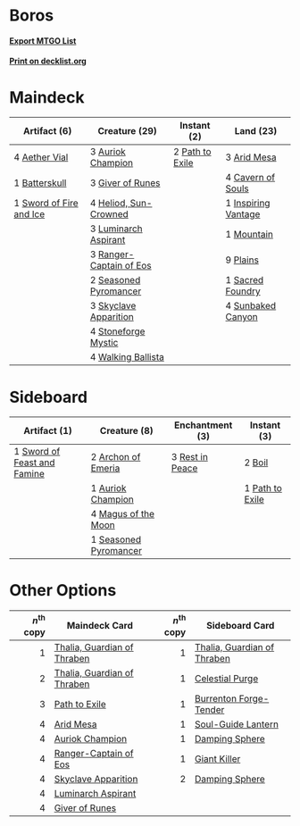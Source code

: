 # Boros

#### [Export MTGO List](../collection/Boros/Boros.txt)
#### [Print on decklist.org](http://decklist.org/?deckmain=4%09Aether%20Vial%0A3%09Arid%20Mesa%0A3%09Auriok%20Champion%0A1%09Batterskull%0A4%09Cavern%20of%20Souls%0A3%09Giver%20of%20Runes%0A4%09Heliod,%20Sun-Crowned%0A1%09Inspiring%20Vantage%0A3%09Luminarch%20Aspirant%0A1%09Mountain%0A2%09Path%20to%20Exile%0A9%09Plains%0A3%09Ranger-Captain%20of%20Eos%0A1%09Sacred%20Foundry%0A2%09Seasoned%20Pyromancer%0A3%09Skyclave%20Apparition%0A4%09Stoneforge%20Mystic%0A4%09Sunbaked%20Canyon%0A1%09Sword%20of%20Fire%20and%20Ice%0A4%09Walking%20Ballista&deckside=2%09Archon%20of%20Emeria%0A1%09Auriok%20Champion%0A2%09Boil%0A4%09Magus%20of%20the%20Moon%0A1%09Path%20to%20Exile%0A3%09Rest%20in%20Peace%0A1%09Seasoned%20Pyromancer%0A1%09Sword%20of%20Feast%20and%20Famine)
# Maindeck

|                                          Artifact (6)                                           |                                          Creature (29)                                           |                                       Instant (2)                                        |                                          Land (23)                                           |
|-------------------------------------------------------------------------------------------------|--------------------------------------------------------------------------------------------------|------------------------------------------------------------------------------------------|----------------------------------------------------------------------------------------------|
|4 [Aether Vial](http://gatherer.wizards.com/Pages/Card/Details.aspx?multiverseid=48146)          |3 [Auriok Champion](http://gatherer.wizards.com/Pages/Card/Details.aspx?multiverseid=72921)       |2 [Path to Exile](http://gatherer.wizards.com/Pages/Card/Details.aspx?multiverseid=220511)|3 [Arid Mesa](http://gatherer.wizards.com/Pages/Card/Details.aspx?multiverseid=405092)        |
|1 [Batterskull](http://gatherer.wizards.com/Pages/Card/Details.aspx?multiverseid=233055)         |3 [Giver of Runes](http://gatherer.wizards.com/Pages/Card/Details.aspx?multiverseid=463962)       |                                                                                          |4 [Cavern of Souls](http://gatherer.wizards.com/Pages/Card/Details.aspx?multiverseid=278058)  |
|1 [Sword of Fire and Ice](http://gatherer.wizards.com/Pages/Card/Details.aspx?multiverseid=46429)|4 [Heliod, Sun-Crowned](http://gatherer.wizards.com/Pages/Card/Details.aspx?multiverseid=476269)  |                                                                                          |1 [Inspiring Vantage](http://gatherer.wizards.com/Pages/Card/Details.aspx?multiverseid=417819)|
|                                                                                                 |3 [Luminarch Aspirant](http://gatherer.wizards.com/Pages/Card/Details.aspx?multiverseid=491647)   |                                                                                          |1 [Mountain](http://gatherer.wizards.com/Pages/Card/Details.aspx?multiverseid=439859)         |
|                                                                                                 |3 [Ranger-Captain of Eos](http://gatherer.wizards.com/Pages/Card/Details.aspx?multiverseid=463970)|                                                                                          |9 [Plains](http://gatherer.wizards.com/Pages/Card/Details.aspx?multiverseid=439856)           |
|                                                                                                 |2 [Seasoned Pyromancer](http://gatherer.wizards.com/Pages/Card/Details.aspx?multiverseid=464094)  |                                                                                          |1 [Sacred Foundry](http://gatherer.wizards.com/Pages/Card/Details.aspx?multiverseid=405106)   |
|                                                                                                 |3 [Skyclave Apparition](http://gatherer.wizards.com/Pages/Card/Details.aspx?multiverseid=495603)  |                                                                                          |4 [Sunbaked Canyon](http://gatherer.wizards.com/Pages/Card/Details.aspx?multiverseid=464196)  |
|                                                                                                 |4 [Stoneforge Mystic](http://gatherer.wizards.com/Pages/Card/Details.aspx?multiverseid=198383)    |                                                                                          |                                                                                              |
|                                                                                                 |4 [Walking Ballista](http://gatherer.wizards.com/Pages/Card/Details.aspx?multiverseid=423848)     |                                                                                          |                                                                                              |


# Sideboard

|                                             Artifact (1)                                             |                                          Creature (8)                                          |                                     Enchantment (3)                                      |                                       Instant (3)                                        |
|------------------------------------------------------------------------------------------------------|------------------------------------------------------------------------------------------------|------------------------------------------------------------------------------------------|------------------------------------------------------------------------------------------|
|1 [Sword of Feast and Famine](http://gatherer.wizards.com/Pages/Card/Details.aspx?multiverseid=214070)|2 [Archon of Emeria](http://gatherer.wizards.com/Pages/Card/Details.aspx?multiverseid=495594)   |3 [Rest in Peace](http://gatherer.wizards.com/Pages/Card/Details.aspx?multiverseid=442021)|2 [Boil](http://gatherer.wizards.com/Pages/Card/Details.aspx?multiverseid=14630)          |
|                                                                                                      |1 [Auriok Champion](http://gatherer.wizards.com/Pages/Card/Details.aspx?multiverseid=72921)     |                                                                                          |1 [Path to Exile](http://gatherer.wizards.com/Pages/Card/Details.aspx?multiverseid=220511)|
|                                                                                                      |4 [Magus of the Moon](http://gatherer.wizards.com/Pages/Card/Details.aspx?multiverseid=136152)  |                                                                                          |                                                                                          |
|                                                                                                      |1 [Seasoned Pyromancer](http://gatherer.wizards.com/Pages/Card/Details.aspx?multiverseid=464094)|                                                                                          |                                                                                          |


# Other Options

|*n*<sup>th</sup> copy|                                            Maindeck Card                                             |*n*<sup>th</sup> copy|                                            Sideboard Card                                            |
|--------------------:|------------------------------------------------------------------------------------------------------|--------------------:|------------------------------------------------------------------------------------------------------|
|                    1|[Thalia, Guardian of Thraben](http://gatherer.wizards.com/Pages/Card/Details.aspx?multiverseid=442025)|                    1|[Thalia, Guardian of Thraben](http://gatherer.wizards.com/Pages/Card/Details.aspx?multiverseid=442025)|
|                    2|[Thalia, Guardian of Thraben](http://gatherer.wizards.com/Pages/Card/Details.aspx?multiverseid=442025)|                    1|[Celestial Purge](http://gatherer.wizards.com/Pages/Card/Details.aspx?multiverseid=183055)            |
|                    3|[Path to Exile](http://gatherer.wizards.com/Pages/Card/Details.aspx?multiverseid=220511)              |                    1|[Burrenton Forge-Tender](http://gatherer.wizards.com/Pages/Card/Details.aspx?multiverseid=438580)     |
|                    4|[Arid Mesa](http://gatherer.wizards.com/Pages/Card/Details.aspx?multiverseid=405092)                  |                    1|[Soul-Guide Lantern](http://gatherer.wizards.com/Pages/Card/Details.aspx?multiverseid=476488)         |
|                    4|[Auriok Champion](http://gatherer.wizards.com/Pages/Card/Details.aspx?multiverseid=72921)             |                    1|[Damping Sphere](http://gatherer.wizards.com/Pages/Card/Details.aspx?multiverseid=443101)             |
|                    4|[Ranger-Captain of Eos](http://gatherer.wizards.com/Pages/Card/Details.aspx?multiverseid=463970)      |                    1|[Giant Killer](http://gatherer.wizards.com/Pages/Card/Details.aspx?multiverseid=472976)               |
|                    4|[Skyclave Apparition](http://gatherer.wizards.com/Pages/Card/Details.aspx?multiverseid=495603)        |                    2|[Damping Sphere](http://gatherer.wizards.com/Pages/Card/Details.aspx?multiverseid=443101)             |
|                    4|[Luminarch Aspirant](http://gatherer.wizards.com/Pages/Card/Details.aspx?multiverseid=491647)         |                     |                                                                                                      |
|                    4|[Giver of Runes](http://gatherer.wizards.com/Pages/Card/Details.aspx?multiverseid=463962)             |                     |                                                                                                      |

